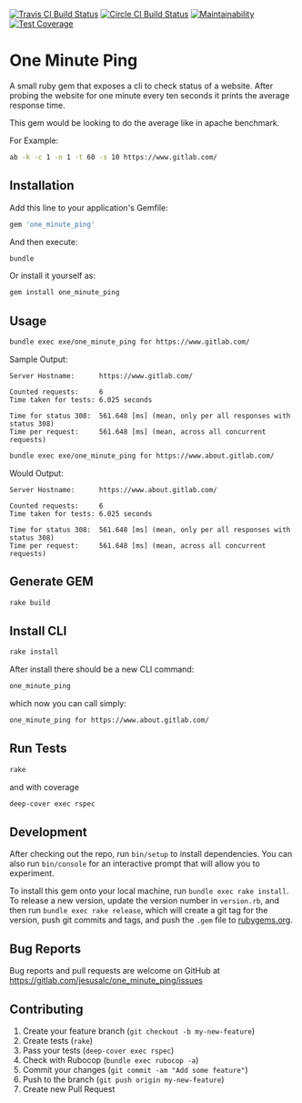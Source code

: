 [![Travis CI Build Status](https://travis-ci.org/jesusalc/one_minute_ping.svg?branch=master)](https://travis-ci.org/jesusalc/one_minute_ping)
[![Circle CI Build Status](https://circleci.com/gh/jesusalc/one_minute_ping.svg?style=shield&circle-token=:circle-token)](https://circleci.com/gh/jesusalc/one_minute_ping)
[![Maintainability](https://api.codeclimate.com/v1/badges/c0cd66c2367b91434420/maintainability)](https://codeclimate.com/github/jesusalc/one_minute_ping/maintainability)
[![Test Coverage](https://api.codeclimate.com/v1/badges/c0cd66c2367b91434420/test_coverage)](https://codeclimate.com/github/jesusalc/one_minute_ping/test_coverage)

# One Minute Ping

A small ruby gem that exposes a cli to check status of a website.
After probing the website for one minute every ten seconds it prints the average response time.

This gem would be looking to do the average like in 
apache benchmark. 

For Example:
```bash
ab -k -c 1 -n 1 -t 60 -s 10 https://www.gitlab.com/
```

## Installation

Add this line to your application's Gemfile:

```ruby
gem 'one_minute_ping'
```

And then execute:

```bash
bundle
```

Or install it yourself as:

```bash
gem install one_minute_ping
```


## Usage

```bash
bundle exec exe/one_minute_ping for https://www.gitlab.com/
```
Sample Output:

    Server Hostname:      https://www.gitlab.com/
    
    Counted requests:     6
    Time taken for tests: 6.025 seconds
    
    Time for status 308:  561.648 [ms] (mean, only per all responses with status 308)
    Time per request:     561.648 [ms] (mean, across all concurrent requests)

```bash
bundle exec exe/one_minute_ping for https://www.about.gitlab.com/
```

Would Output:

    Server Hostname:      https://www.about.gitlab.com/
    
    Counted requests:     6
    Time taken for tests: 6.025 seconds
    
    Time for status 308:  561.648 [ms] (mean, only per all responses with status 308)
    Time per request:     561.648 [ms] (mean, across all concurrent requests)

## Generate GEM

```bash
rake build
```

## Install CLI

```bash
rake install 
```
After install there should be a new CLI command:

```bash
one_minute_ping
```

which now you can call simply:
```bash
one_minute_ping for https://www.about.gitlab.com/
```

## Run Tests

```bash
rake
```
and with coverage 
```bash
deep-cover exec rspec
```



## Development

After checking out the repo, run `bin/setup` 
to install dependencies. 
You can also run `bin/console` for an interactive 
prompt that will allow you to experiment.

To install this gem onto your local machine, 
run `bundle exec rake install`.
To release a new version, 
update the version number in `version.rb`, 
and then run 
`bundle exec rake release`, 
which will create a git tag for the version, 
push git commits and tags, 
and push the `.gem` file to [rubygems.org](https://rubygems.org).

## Bug Reports

Bug reports and pull requests are welcome on GitHub at https://gitlab.com/jesusalc/one_minute_ping/issues

## Contributing

1. Create your feature branch (`git checkout -b my-new-feature`)
2. Create tests (`rake`)
3. Pass your tests (`deep-cover exec rspec`)
4. Check with Rubocop (`bundle exec rubocop -a`)
5. Commit your changes (`git commit -am "Add some feature"`)
6. Push to the branch (`git push origin my-new-feature`)
7. Create new Pull Request
